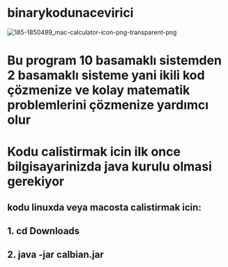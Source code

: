 # binarykodunacevirici
![185-1850489_mac-calculator-icon-png-transparent-png](https://github.com/range79/binarykodunacevirici/assets/157882017/1b7ff1d7-810d-4a5b-b1f4-b9f46fb6a1f8)
<h1>Bu program 10 basamaklı sistemden 2 basamaklı sisteme yani ikili kod çözmenize ve kolay matematik problemlerini çözmenize yardımcı olur</h1>






<h1> Kodu calistirmak icin ilk once bilgisayarinizda java kurulu olmasi gerekiyor</h1>
<h2>kodu linuxda veya macosta calistirmak icin: </h2>
  <h2>1. cd Downloads<h2/>
<h2> 2. java -jar calbian.jar </h2>

